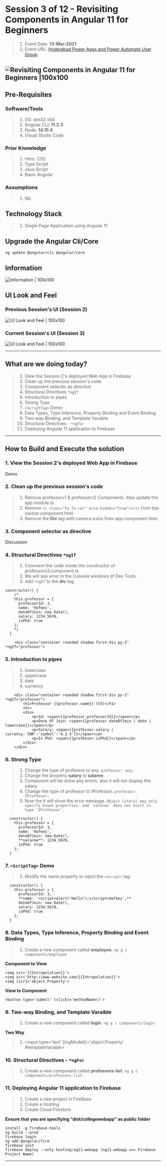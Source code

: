 # Session **3 of 12** - Revisiting Components in Angular 11 for Beginners

> 1. Event Date: **13-Mar-2021**
> 1. Event URL: [Hyderabad Power Apps and Power Automate User Group](https://www.linkedin.com/feed/update/urn:li:activity:6775114654092984320/)

![Revisiting Components in Angular 11 for Beginners |100x100](./Documentation/Images/ViswanathaSwamyPK.PNG)
----------------------------------------------------------------------------------------------------------------

## Pre-Requisites

### Software/Tools
> 1. OS: win32 x64
> 1. Angular CLI: **11.2.3**
> 1. Node: **14.15.4**
> 1. Visual Studio Code

### Prior Knowledge
> 1. Html, CSS
> 1. Type Script
> 1. Java Script
> 1. Basic Angular

### Assumptions
> 1. NIL

## Technology Stack
> 1. Single Page Application using Angular 11

## Upgrade the Angular Cli/Core
```
ng update @angular/cli @angular/core
```

## Information
![Information | 100x100](./Documentation/Images/Information.PNG)

## UI Look and Feel

### Previous Session's UI **(Session 2)**
![UI Look and Feel | 100x100](./Documentation/Images/UILook_N_Feel.PNG)

### Current Session's UI **(Session 3)**
![UI Look and Feel | 100x100](./Documentation/Images/UILook_N_Feel_Current.PNG)

----------------------------------------------------------------------------------------------------------------

## What are we doing today?
> 1. View the Session 2's deployed Web App in Firebase
> 2. Clean up the previous session's code
> 3. Component selector as directive
> 4. Structural Directives ```*ngIf```
> 5. Introduction to pipes
> 6. Strong Type
> 7. ```<ScriptTag>``` Demo
> 8. Data Types, Type Inference, Property Binding and Event Binding
> 9. Two-way Binding, and Template Varaible
> 10. Structural Directives - ```*ngFor```
> 11. Deploying Angular 11 application to Firebase

----------------------------------------------------------------------------------------------------------------

## How to Build and Execute the solution

### **1. View the Session 2's deployed Web App in Firebase**
Demo

### **2. Clean up the previous session's code**

> 1. Remove professorv1 & professorv2 Components. Also update the app.module.ts
> 1. Remove ```<i class="fa fa-car" aria-hidden="true"></i>``` from top-navbar.component.html
> 1. Remove the **Div** tag with camera icons from app.component.html.


### **3. Component selector as directive**
Discussion

### **4. Structural Directives ```*ngIf```**

> 1. Comment the code inside the constructor of professorv3.component.ts
> 1. We will see error in the Console windows of Dev Tools.
> 1. Add ```*ngIf``` to the **div** tag.
```
constructor() {
    /*
    this.professor = {
      professorId: 3,
      name: 'Hafeez',
      dateOfJoin: new Date(),
      salary: 1234.5678,
      isPhd: true
    };
    */
  }

    <div class="container rounded shadow first-div py-2" *ngIf="professor">
```

### **5. Introduction to pipes**
> 1. lowercase
> 1. uppercase
> 1. date
> 1. currency
```
    <div class="container rounded shadow first-div py-2" *ngIf="professor">
        <h1>Professor {{professor.name}} (V3)</h1>
        <hr>
        <div>
            <p>Id: <span>{{professor.professorId}}</span></p>
            <p>Date Of Join: <span>{{professor.dateOfJoin | date | lowercase}}</span></p>
            <p>Salary: <span>{{professor.salary | currency:'INR':'symbol':'4.2-3'}}</span></p>
            <p>Is Phd: <span>{{professor.isPhd}}</span></p>
        </div>
    </div>
```

### **6. Strong Type**
> 1. Change the type of professor to any. ```professor: any;```
> 1. Change the property **salary** to **salaree**.
> 1. Component will be show any errors, also it will not display the salary
> 1. Change the type of professor to IProfessor. ```professor: IProfessor;```
> 1. Now the it will show the error message. ```Object literal may only specify known properties, and 'salaree' does not exist in type 'IProfessor'.```

```
  constructor() {
    this.professor = {
      professorId: 3,
      name: 'Hafeez',
      dateOfJoin: new Date(),
      **salaree**: 1234.5678,
      isPhd: true
    };
  }
```

### **7. ```<ScriptTag>``` Demo**

> 1. Modify the name property to inject the ```<script>``` tag.

```
  constructor() {
    this.professor = {
      professorId: 3,
      **name: '<script>alert("Hello");</script>Hafeez',**
      dateOfJoin: new Date(),
      salary: 1234.5678,
      isPhd: true
    };
  }
```

### **8. Data Types, Type Inference, Property Binding and Event Binding**

> 1. Create a new component called **employee**. ```ng g c components/employee```

**Component to View**
```
<img scr='{{Intropolation}}'>
<img scr='http://www.website.com/{{Intropolation}}'>
<img [scr]='object.Property'>
```

**View to Component**
```
<button type='submit' (click)='methodName()'>
```

### **9. Two-way Binding, and Template Varaible**

> 1. Create a new component called **login**. ```ng g c components/login```

**Two Way**
> 1. <input type='text' [(ngModel)]='object.Property' #templateVariable>

### **10. Structural Directives - ```*ngFor```**
> 1. Create a new component called **professors-list**. ```ng g c components/professors-list```


### **11. Deploying Angular 11 application to Firebase**
> 1. Create a new project in FireBase.
> 1. Create a Hosting 
> 1. Create Cloud Firestore

**Ensure that you are specifying "dist/collegewebapp" as public folder**
```
install -g firebase-tools
ng build --prod
firebase login
ng add @angular/fire
firebase init
firebase deploy --only hosting:ng11-webapp (ng11-webapp === Firebase Project Name)
```

----------------------------------------------------------------------------------------------------------------

